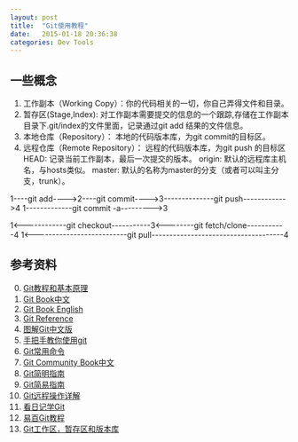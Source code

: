 ```yaml
---
layout: post
title:  "Git使用教程"
date:   2015-01-18 20:36:38
categories: Dev Tools
---
```

## 一些概念
1. 工作副本（Working Copy）：你的代码相关的一切，你自己弄得文件和目录。
2. 暂存区(Stage,Index): 对工作副本需要提交的信息的一个跟踪,存储在工作副本目录下.git/index的文件里面，记录通过git add 结果的文件信息。
3. 本地仓库（Repository）： 本地的代码版本库，为git commit的目标区。
4. 远程仓库（Remote Repository）： 远程的代码版本库，为git push 的目标区
HEAD: 记录当前工作副本，最后一次提交的版本。
origin: 默认的远程库主机名，与hosts类似。
master: 默认的名称为master的分支（或者可以叫主分支，trunk）。

1----git add---->2----git commit---->3--------------git push------------>4
1-------------git commit -a--------->3

1<------------git checkout-----------3<--------git fetch/clone-----------4
1<--------------------------git pull-------------------------------------4



## 参考资料
0. [Git教程和基本原理][-1]
0. [Git Book中文][0]
1. [Git Book English][1]
2. [Git Reference][2]
3. [图解Git中文版][3]
4. [手把手教你使用git][4]
5. [Git常用命令][5]
6. [Git Community Book中文][6]
7. [Git简明指南][7]
8. [Git简易指南][8]
9. [Git远程操作详解][9]
10. [看日记学Git][10]
11. [易百Git教程][11]
12. [Git工作区，暂存区和版本库][12]

[-1]: http://blog.csdn.net/wengpingbo/article/details/8985132 "Git教程和基本原理"
[0]: http://git-scm.com/book/zh/v1 "Git Book中文"
[1]: http://git-scm.com/book/en/v2 "Git Book English"
[2]: http://git-scm.com/docs "Git Reference"
[3]: http://marklodato.github.io/visual-git-guide/index-zh-cn.html "图解Git中文版"
[4]: http://blog.jobbole.com/78960/ "手把手教你使用git"
[5]: http://hi.baidu.com/sunboy_2050/item/ffab7396672895d11a49dfcc "Git常用命令"
[6]: http://gitbook.liuhui998.com/index.html "Git Community Book中文"
[7]: http://rogerdudler.github.io/git-guide/index.zh.html "Git简明指南"
[8]: http://www.bootcss.com/p/git-guide/ "Git简易指南"
[9]: http://www.yiibai.com/git/git_remote_operate.html "Git远程操作详解"
[10]: http://openresearch.baidu.com/u/cms/www/201307/29103412wjds.pdf;jsessionid=41340BF003A9913F52A69DC09FDED58A "看日记学Git"
[11]: http://www.yiibai.com/git/ "易百Git教程"
[12]: http://www.worldhello.net/2010/11/30/2166.html "Git工作区，暂存区和版本库"
[13]: http://www.121ask.com/thread-5627-1.html "Git工作区和暂存区讲解"